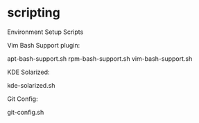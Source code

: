 scripting
=========

Environment Setup Scripts

Vim Bash Support plugin: 

apt-bash-support.sh
rpm-bash-support.sh
vim-bash-support.sh

KDE Solarized:

kde-solarized.sh

Git Config:

git-config.sh
